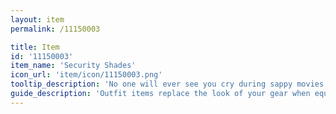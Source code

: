 ```yaml
---
layout: item
permalink: /11150003

title: Item
id: '11150003'
item_name: 'Security Shades'
icon_url: 'item/icon/11150003.png'
tooltip_description: 'No one will ever see you cry during sappy movies with these on!'
guide_description: 'Outfit items replace the look of your gear when equipped.'
---
```

